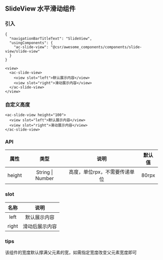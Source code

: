 ## SlideView 水平滑动组件

### 引入

```
{
  "navigationBarTitleText": "SlideView",
  "usingComponents": {
    "ac-slide-view": "@csr/awesome_components/components/slide-view/slide-view"
  }
}

<view>
  <ac-slide-view>
    <view slot="left">默认展示内容</view>
    <view slot="right">滑动展示内容</view>
  </ac-slide-view>
</view>
```

### 自定义高度

```
<ac-slide-view height="100">
  <view slot="left">默认展示内容</view>
  <view slot="right">滑动展示内容</view>
</ac-slide-view>
```

### API
| 属性 | 类型 | 说明 | 默认值 |
| :---: | :----: | :----: | :----: |
| height | String \| Number | 高度，单位rpx，不需要传递单位 | 80rpx

### slot

| 名称 | 说明 |
| :---: | :----: |
| left | 默认展示内容 |
| right | 滑动后展示内容 | 


### tips
该组件的宽度默认撑满父元素的宽，如需指定宽度改变父元素宽度即可
